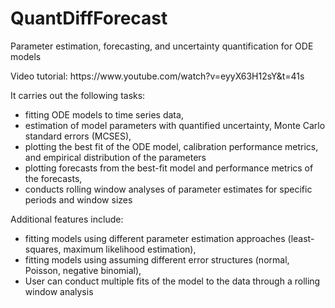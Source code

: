 # QuantDiffForecast
Parameter estimation, forecasting, and uncertainty quantification for ODE models

<p>Video tutorial: https://www.youtube.com/watch?v=eyyX63H12sY&t=41s</p>

<p> It carries out the following tasks: </p> 
<ul>
<li> fitting ODE models to time series data,</li>
<li> estimation of model parameters with quantified uncertainty, Monte Carlo standard errors (MCSES),</li>
<li>	plotting the best fit of the ODE model, calibration performance metrics, and empirical distribution of the parameters </li>
<li> plotting forecasts from the best-fit model and performance metrics of the forecasts,</li>
<li> conducts rolling window analyses of parameter estimates for specific periods and window sizes</li>

</ul>

  Additional features include:

<ul>
  
<li>fitting models using different parameter estimation approaches (least-squares, maximum likelihood estimation),</li>
<li>fitting models using assuming different error structures (normal, Poisson, negative binomial),</li>
<li>User can conduct multiple fits of the model to the data through a rolling window analysis </li>

</ul>
